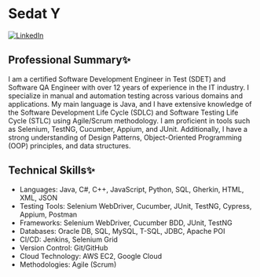 

# Sedat Y

[![LinkedIn](https://img.shields.io/badge/LinkedIn-sedatyoltay-blue)](https://www.linkedin.com/in/sedatyoltay)

## Professional Summary✨
I am a certified Software Development Engineer in Test (SDET) and Software QA Engineer with over 12 years of experience in the IT industry. I specialize in manual and automation testing across various domains and applications. My main language is Java, and I have extensive knowledge of the Software Development Life Cycle (SDLC) and Software Testing Life Cycle (STLC) using Agile/Scrum methodology. I am proficient in tools such as Selenium, TestNG, Cucumber, Appium, and JUnit. Additionally, I have a strong understanding of Design Patterns, Object-Oriented Programming (OOP) principles, and data structures. 

## Technical Skills✨
- Languages: Java, C#, C++, JavaScript, Python, SQL, Gherkin, HTML, XML, JSON
- Testing Tools: Selenium WebDriver, Cucumber, JUnit, TestNG, Cypress, Appium, Postman
- Frameworks: Selenium WebDriver, Cucumber BDD, JUnit, TestNG
- Databases: Oracle DB, SQL, MySQL, T-SQL, JDBC, Apache POI
- CI/CD: Jenkins, Selenium Grid
- Version Control: Git/GitHub
- Cloud Technology: AWS EC2, Google Cloud
- Methodologies: Agile (Scrum)

<!--
**sdaty/sdaty** is a ✨ _special_ ✨ repository because its `README.md` (this file) appears on your GitHub profile.

Here are some ideas to get you started:

- 🔭 I’m currently working on ...
- 🌱 I’m currently learning ...
- 👯 I’m looking to collaborate on ...
- 🤔 I’m looking for help with ...
- 💬 Ask me about ...
- 📫 How to reach me: ...
- 😄 Pronouns: ...
- ⚡ Fun fact: ...
-->
